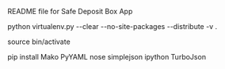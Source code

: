 README file for Safe Deposit Box App

python virtualenv.py --clear --no-site-packages --distribute -v .

source bin/activate

pip install Mako PyYAML nose simplejson ipython TurboJson
